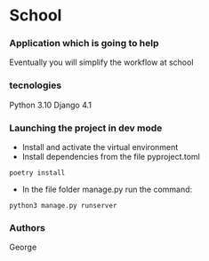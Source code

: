 # School
### Application which is going to help
Eventually you will simplify the workflow at school
### tecnologies
Python 3.10
Django 4.1
### Launching the project in dev mode
- Install and activate the virtual environment
- Install dependencies from the file pyproject.toml
```
poetry install
``` 
- In the file folder manage.py run the command:
```
python3 manage.py runserver
```
### Authors
George